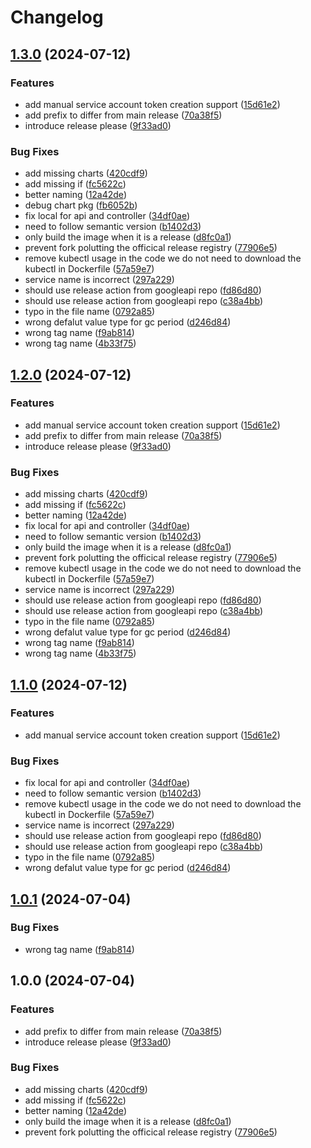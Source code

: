 # Changelog

## [1.3.0](https://github.com/iandyh/shibuya/compare/v1.2.0...v1.3.0) (2024-07-12)


### Features

* add manual service account token creation support ([15d61e2](https://github.com/iandyh/shibuya/commit/15d61e24e6b02ac5995cf145c51876ec58bca7e0))
* add prefix to differ from main release ([70a38f5](https://github.com/iandyh/shibuya/commit/70a38f574ad5593c78d77456b6a83f735d62f3e4))
* introduce release please ([9f33ad0](https://github.com/iandyh/shibuya/commit/9f33ad0c7c22d1063b68fc22f7746e1ce748c86f))


### Bug Fixes

* add missing charts ([420cdf9](https://github.com/iandyh/shibuya/commit/420cdf94fa56d13b7bec7ce12dde20d14c1ffc39))
* add missing if ([fc5622c](https://github.com/iandyh/shibuya/commit/fc5622ca1a59ca3dec356039145bac5f6bf15c9c))
* better naming ([12a42de](https://github.com/iandyh/shibuya/commit/12a42de7e83c3e37f0e44a6fff923a5f59e48cfe))
* debug chart pkg ([fb6052b](https://github.com/iandyh/shibuya/commit/fb6052b709b070138235512fd6f06f863fd11c04))
* fix local for api and controller ([34df0ae](https://github.com/iandyh/shibuya/commit/34df0ae43459a38868c667376ef6c8b1949869c0))
* need to follow semantic version ([b1402d3](https://github.com/iandyh/shibuya/commit/b1402d3b5056ef1425907591b09234c450e78543))
* only build the image when it is a release ([d8fc0a1](https://github.com/iandyh/shibuya/commit/d8fc0a1496f591d6c9254460010b28e3187bf5d8))
* prevent fork polutting the officical release registry ([77906e5](https://github.com/iandyh/shibuya/commit/77906e5140365321eb881d7c1edf2db1a94e1ae9))
* remove kubectl usage in the code we do not need to download the kubectl in Dockerfile ([57a59e7](https://github.com/iandyh/shibuya/commit/57a59e7c1665e8cd538729c0051bb03922a8c5d7))
* service name is incorrect ([297a229](https://github.com/iandyh/shibuya/commit/297a229046525758e0e74f83755f61a8c1797cfc))
* should use release action from googleapi repo ([fd86d80](https://github.com/iandyh/shibuya/commit/fd86d8028a00358de66cd0074786164c6234d7a5))
* should use release action from googleapi repo ([c38a4bb](https://github.com/iandyh/shibuya/commit/c38a4bb2aaeb172a4d1e44296715d950724f5008))
* typo in the file name ([0792a85](https://github.com/iandyh/shibuya/commit/0792a851cfc9aebb03d1a7359c3bc6b98aee3107))
* wrong defalut value type for gc period ([d246d84](https://github.com/iandyh/shibuya/commit/d246d84754a57184cb46497a67d9a2eed2fbbfc9))
* wrong tag name ([f9ab814](https://github.com/iandyh/shibuya/commit/f9ab814d609ab447bc9feac9c0ce539fb162e257))
* wrong tag name ([4b33f75](https://github.com/iandyh/shibuya/commit/4b33f7506cf2863665052650b3744ec8505adf1e))

## [1.2.0](https://github.com/iandyh/shibuya/compare/v1.1.0...v1.2.0) (2024-07-12)


### Features

* add manual service account token creation support ([15d61e2](https://github.com/iandyh/shibuya/commit/15d61e24e6b02ac5995cf145c51876ec58bca7e0))
* add prefix to differ from main release ([70a38f5](https://github.com/iandyh/shibuya/commit/70a38f574ad5593c78d77456b6a83f735d62f3e4))
* introduce release please ([9f33ad0](https://github.com/iandyh/shibuya/commit/9f33ad0c7c22d1063b68fc22f7746e1ce748c86f))


### Bug Fixes

* add missing charts ([420cdf9](https://github.com/iandyh/shibuya/commit/420cdf94fa56d13b7bec7ce12dde20d14c1ffc39))
* add missing if ([fc5622c](https://github.com/iandyh/shibuya/commit/fc5622ca1a59ca3dec356039145bac5f6bf15c9c))
* better naming ([12a42de](https://github.com/iandyh/shibuya/commit/12a42de7e83c3e37f0e44a6fff923a5f59e48cfe))
* fix local for api and controller ([34df0ae](https://github.com/iandyh/shibuya/commit/34df0ae43459a38868c667376ef6c8b1949869c0))
* need to follow semantic version ([b1402d3](https://github.com/iandyh/shibuya/commit/b1402d3b5056ef1425907591b09234c450e78543))
* only build the image when it is a release ([d8fc0a1](https://github.com/iandyh/shibuya/commit/d8fc0a1496f591d6c9254460010b28e3187bf5d8))
* prevent fork polutting the officical release registry ([77906e5](https://github.com/iandyh/shibuya/commit/77906e5140365321eb881d7c1edf2db1a94e1ae9))
* remove kubectl usage in the code we do not need to download the kubectl in Dockerfile ([57a59e7](https://github.com/iandyh/shibuya/commit/57a59e7c1665e8cd538729c0051bb03922a8c5d7))
* service name is incorrect ([297a229](https://github.com/iandyh/shibuya/commit/297a229046525758e0e74f83755f61a8c1797cfc))
* should use release action from googleapi repo ([fd86d80](https://github.com/iandyh/shibuya/commit/fd86d8028a00358de66cd0074786164c6234d7a5))
* should use release action from googleapi repo ([c38a4bb](https://github.com/iandyh/shibuya/commit/c38a4bb2aaeb172a4d1e44296715d950724f5008))
* typo in the file name ([0792a85](https://github.com/iandyh/shibuya/commit/0792a851cfc9aebb03d1a7359c3bc6b98aee3107))
* wrong defalut value type for gc period ([d246d84](https://github.com/iandyh/shibuya/commit/d246d84754a57184cb46497a67d9a2eed2fbbfc9))
* wrong tag name ([f9ab814](https://github.com/iandyh/shibuya/commit/f9ab814d609ab447bc9feac9c0ce539fb162e257))
* wrong tag name ([4b33f75](https://github.com/iandyh/shibuya/commit/4b33f7506cf2863665052650b3744ec8505adf1e))

## [1.1.0](https://github.com/iandyh/shibuya/compare/v1.0.1...v1.1.0) (2024-07-12)


### Features

* add manual service account token creation support ([15d61e2](https://github.com/iandyh/shibuya/commit/15d61e24e6b02ac5995cf145c51876ec58bca7e0))


### Bug Fixes

* fix local for api and controller ([34df0ae](https://github.com/iandyh/shibuya/commit/34df0ae43459a38868c667376ef6c8b1949869c0))
* need to follow semantic version ([b1402d3](https://github.com/iandyh/shibuya/commit/b1402d3b5056ef1425907591b09234c450e78543))
* remove kubectl usage in the code we do not need to download the kubectl in Dockerfile ([57a59e7](https://github.com/iandyh/shibuya/commit/57a59e7c1665e8cd538729c0051bb03922a8c5d7))
* service name is incorrect ([297a229](https://github.com/iandyh/shibuya/commit/297a229046525758e0e74f83755f61a8c1797cfc))
* should use release action from googleapi repo ([fd86d80](https://github.com/iandyh/shibuya/commit/fd86d8028a00358de66cd0074786164c6234d7a5))
* should use release action from googleapi repo ([c38a4bb](https://github.com/iandyh/shibuya/commit/c38a4bb2aaeb172a4d1e44296715d950724f5008))
* typo in the file name ([0792a85](https://github.com/iandyh/shibuya/commit/0792a851cfc9aebb03d1a7359c3bc6b98aee3107))
* wrong defalut value type for gc period ([d246d84](https://github.com/iandyh/shibuya/commit/d246d84754a57184cb46497a67d9a2eed2fbbfc9))

## [1.0.1](https://github.com/iandyh/shibuya/compare/v1.0.0...v1.0.1) (2024-07-04)


### Bug Fixes

* wrong tag name ([f9ab814](https://github.com/iandyh/shibuya/commit/f9ab814d609ab447bc9feac9c0ce539fb162e257))

## 1.0.0 (2024-07-04)


### Features

* add prefix to differ from main release ([70a38f5](https://github.com/iandyh/shibuya/commit/70a38f574ad5593c78d77456b6a83f735d62f3e4))
* introduce release please ([9f33ad0](https://github.com/iandyh/shibuya/commit/9f33ad0c7c22d1063b68fc22f7746e1ce748c86f))


### Bug Fixes

* add missing charts ([420cdf9](https://github.com/iandyh/shibuya/commit/420cdf94fa56d13b7bec7ce12dde20d14c1ffc39))
* add missing if ([fc5622c](https://github.com/iandyh/shibuya/commit/fc5622ca1a59ca3dec356039145bac5f6bf15c9c))
* better naming ([12a42de](https://github.com/iandyh/shibuya/commit/12a42de7e83c3e37f0e44a6fff923a5f59e48cfe))
* only build the image when it is a release ([d8fc0a1](https://github.com/iandyh/shibuya/commit/d8fc0a1496f591d6c9254460010b28e3187bf5d8))
* prevent fork polutting the officical release registry ([77906e5](https://github.com/iandyh/shibuya/commit/77906e5140365321eb881d7c1edf2db1a94e1ae9))
